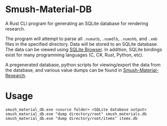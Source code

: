 # Smush-Material-DB
A Rust CLI program for generating an SQLite database for rendering research.

The program will attempt to parse all `.numatb`, `.numdlb`, `.numshb`, and `.xmb` files in the specified directory. Data will be stored to an SQLite database. The data can be viewed using [SQLite Browser](https://sqlitebrowser.org/). In addition, SQLite bindings exist for many programming languages (C, C#, Rust, Python, etc).

A pregenerated database, python scripts for viewing/export the data from the database, and various value dumps can be found in [Smush-Material-Research](https://github.com/ScanMountGoat/Smush-Material-Research).

# Usage 
`smush_material_db.exe <source folder> <SQLite database output>`  
`smush_material_db.exe "dump directory/root" smush_materials.db`
`smush_material_db.exe "dump directory/root/items" items.db`

